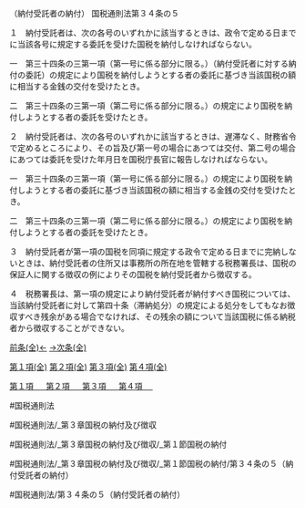 （納付受託者の納付）
国税通則法第３４条の５

１　納付受託者は、次の各号のいずれかに該当するときは、政令で定める日までに当該各号に規定する委託を受けた国税を納付しなければならない。

一　第三十四条の三第一項（第一号に係る部分に限る。）（納付受託者に対する納付の委託）の規定により国税を納付しようとする者の委託に基づき当該国税の額に相当する金銭の交付を受けたとき。

二　第三十四条の三第一項（第二号に係る部分に限る。）の規定により国税を納付しようとする者の委託を受けたとき。

２　納付受託者は、次の各号のいずれかに該当するときは、遅滞なく、財務省令で定めるところにより、その旨及び第一号の場合にあつては交付、第二号の場合にあつては委託を受けた年月日を国税庁長官に報告しなければならない。

一　第三十四条の三第一項（第一号に係る部分に限る。）の規定により国税を納付しようとする者の委託に基づき当該国税の額に相当する金銭の交付を受けたとき。

二　第三十四条の三第一項（第二号に係る部分に限る。）の規定により国税を納付しようとする者の委託を受けたとき。

３　納付受託者が第一項の国税を同項に規定する政令で定める日までに完納しないときは、納付受託者の住所又は事務所の所在地を管轄する税務署長は、国税の保証人に関する徴収の例によりその国税を納付受託者から徴収する。

４　税務署長は、第一項の規定により納付受託者が納付すべき国税については、当該納付受託者に対して第四十条（滞納処分）の規定による処分をしてもなお徴収すべき残余がある場合でなければ、その残余の額について当該国税に係る納税者から徴収することができない。

[前条(全)←](国税通則法＿＿＿＿＿第３４条の４_.md)    [→次条(全)](国税通則法＿＿＿＿＿第３４条の６_.md)

[第１項(全)](国税通則法＿＿＿＿＿第３４条の５第１項_.md)  [第２項(全)](国税通則法＿＿＿＿＿第３４条の５第２項_.md)  [第３項(全)](国税通則法＿＿＿＿＿第３４条の５第３項_.md)  [第４項(全)](国税通則法＿＿＿＿＿第３４条の５第４項_.md)  

[第１項 　 ](国税通則法＿＿＿＿＿第３４条の５第１項.md)  [第２項 　 ](国税通則法＿＿＿＿＿第３４条の５第２項.md)  [第３項 　 ](国税通則法＿＿＿＿＿第３４条の５第３項.md)  [第４項 　 ](国税通則法＿＿＿＿＿第３４条の５第４項.md)  

#国税通則法

#国税通則法/_第３章国税の納付及び徴収

#国税通則法/_第３章国税の納付及び徴収/_第１節国税の納付

#国税通則法/_第３章国税の納付及び徴収/_第１節国税の納付/第３４条の５（納付受託者の納付）

#国税通則法/第３４条の５（納付受託者の納付）

